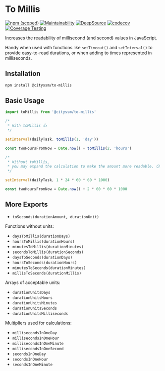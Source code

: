 # To Millis

[![npm (scoped)](https://img.shields.io/npm/v/%40cityssm/to-millis)](https://www.npmjs.com/package/@cityssm/to-millis)
[![Maintainability](https://api.codeclimate.com/v1/badges/f54c62ed55fd7808d702/maintainability)](https://codeclimate.com/github/cityssm/node-to-millis/maintainability)
[![DeepSource](https://app.deepsource.com/gh/cityssm/node-to-millis.svg/?label=active+issues&show_trend=true&token=vdC-xiKDTyi_oc8iVTIQMGG3)](https://app.deepsource.com/gh/cityssm/node-to-millis/)
[![codecov](https://codecov.io/gh/cityssm/node-to-millis/graph/badge.svg?token=TT03DLHCEQ)](https://codecov.io/gh/cityssm/node-to-millis)
[![Coverage Testing](https://github.com/cityssm/node-to-millis/actions/workflows/coverage.yml/badge.svg)](https://github.com/cityssm/node-to-millis/actions/workflows/coverage.yml)

Increases the readability of millisecond (and second) values in JavaScript.

Handy when used with functions like `setTimeout()` and `setInterval()` to provide easy-to-read durations,
or when adding to times represented in milliseconds.

## Installation

```sh
npm install @cityssm/to-millis
```

## Basic Usage

```javascript
import toMillis from '@cityssm/to-millis'

/*
 * With toMillis 👍
 */

setInterval(dailyTask, toMillis(1, 'day'))

const twoHoursFromNow = Date.now() + toMillis(2, 'hours')

/*
 * Without toMillis,
 * you may expand the calculation to make the amount more readable. 😕
 */

setInterval(dailyTask, 1 * 24 * 60 * 60 * 1000)

const twoHoursFromNow = Date.now() + 2 * 60 * 60 * 1000
```

## More Exports

- `toSeconds(durationAmount, durationUnit)`

Functions without units:

- `daysToMillis(durationDays)`
- `hoursToMillis(durationHours)`
- `minutesToMillis(durationMinutes)`
- `secondsToMillis(durationSeconds)`
- `daysToSeconds(durationDays)`
- `hoursToSeconds(durationHours)`
- `minutesToSeconds(durationMinutes)`
- `millisToSeconds(durationMillis)`

Arrays of acceptable units:

- `durationUnitsDays`
- `durationUnitsHours`
- `durationUnitsMinutes`
- `durationUnitsSeconds`
- `durationUnitsMilliseconds`

Multipliers used for calculations:

- `millisecondsInOneDay`
- `millisecondsInOneHour`
- `millisecondsInOneMinute`
- `millisecondsInOneSecond`
- `secondsInOneDay`
- `secondsInOneHour`
- `secondsInOneMinute`
